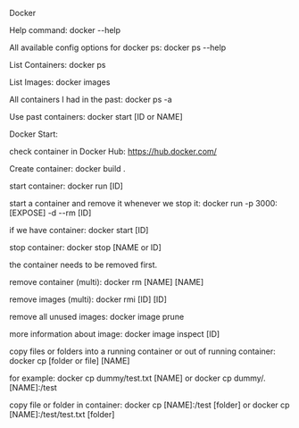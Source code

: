 Docker

Help command: docker --help

All available config options for docker ps: docker ps --help

List Containers: docker ps

List Images: docker images

All containers I had in the past: docker ps -a

Use past containers: docker start [ID or NAME]

Docker Start: 

check container in Docker Hub: https://hub.docker.com/

Create container: docker build .

start container: docker run [ID]

start a container and remove it whenever we stop it: docker run -p 3000:[EXPOSE] -d --rm [ID]

if we have container: docker start [ID]

stop container: docker stop [NAME or ID]

the container needs to be removed first.

remove container (multi): docker rm [NAME] [NAME]

remove images (multi): docker rmi [ID] [ID]

remove all unused images: docker image prune

more information about image: docker image inspect [ID]

copy files or folders into a running container or out of running container: docker cp [folder or file] [NAME]

for example: docker cp dummy/test.txt [NAME] or docker cp dummy/. [NAME]:/test

copy file or folder in container: docker cp [NAME]:/test [folder] or docker cp [NAME]:/test/test.txt [folder]
